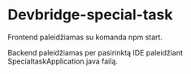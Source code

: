 # Devbridge-special-task

Frontend paleidžiamas su komanda npm start.

Backend paleidžiamas per pasirinktą IDE paleidžiant SpecialtaskApplication.java failą.
